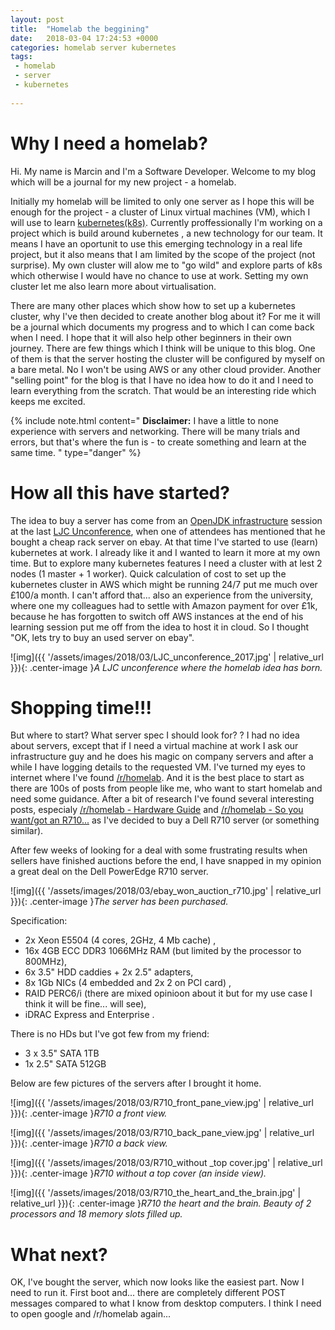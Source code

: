 ```yaml
---
layout: post
title:  "Homelab the beggining"
date:   2018-03-04 17:24:53 +0000
categories: homelab server kubernetes
tags:
 - homelab
 - server
 - kubernetes
 
---
```


# Why I need a homelab?

Hi. My name is Marcin and I'm a Software Developer. Welcome to my blog which will be a journal for my new project - a homelab.

Initially my homelab will be limited to only one server as I hope this will be enough for the project - a cluster of Linux virtual machines (VM), which I will use to learn [kubernetes(k8s)](https://kubernetes.io/). Currently proffessionally I'm working on a project which is build around kubernetes , a new technology for our team. It means I have an oportunit to use this emerging technology in a real life project, but it also means that I am limited by the scope of the project (not surprise). My own cluster will alow me to "go wild" and explore parts of k8s which otherwise I would have no chance to use at work. Setting my own cluster let me also learn more about virtualisation.

There are many other places which show how to set up a kubernetes cluster, why I've then decided to create another blog about it? For me it will be a journal which documents my progress and to which I can come back when I need. I hope that it will also help other beginners in their own journey. There are few things which I think will be unique to this blog. One of them is that the server hosting the cluster will be configured by myself on a bare metal. No I won't be using AWS or any other cloud provider. Another "selling point" for the blog is that I have no idea how to do it and I need to learn everything from the scratch. That would be an interesting ride which keeps me excited.

{% include note.html content="
**Disclaimer:** I have a little to none experience with servers and networking. There will be many trials and errors, but that's where the fun is - to create something and learn at the same time.
" type="danger" %}

# How all this have started?

The idea to buy a server has come from an [OpenJDK infrastructure](https://github.com/AdoptOpenJDK/openjdk-infrastructure) session at the last [LJC Unconference](http://unconf.londonjavacommunity.co.uk/), when one of attendees has mentioned that he bought a cheap rack server on ebay. At that time I've started to use (learn) kubernetes at work. I already like it and I wanted to learn it more at my own time. But to explore many kubernetes features I need a cluster with at lest 2 nodes (1 master + 1 worker). Quick calculation of cost to set up the kubernetes cluster in AWS which might be running 24/7 put me much over £100/a month. I can't afford that... also an experience from the university, where one my colleagues had to settle with Amazon payment for over £1k, because he has forgotten to switch off AWS instances at the end of his learning session put me off from the idea to host it in cloud. So I thought "OK, lets try to buy an used server on ebay". 

![img]({{ '/assets/images/2018/03/LJC_unconference_2017.jpg' | relative_url }}){: .center-image }*A LJC unconference where the homelab idea has born.*

# Shopping time!!!

But where to start? What server spec I should look for? ? I had no idea about servers, except that if I need a virtual machine at work I ask our infrastructure guy and he does his magic on company servers and after a while I have logging details to the requested VM. I've turned my eyes to internet where I've found [/r/homelab](https://www.reddit.com/r/homelab/). And it is the best place to start as there are 100s of posts from people like me, who want to start homelab and need some guidance. After a bit of research I've found several interesting posts, especialy [/r/homelab - Hardware Guide](https://www.reddit.com/r/homelab/wiki/hardware) and [/r/homelab - So you want/got an R710...](https://www.reddit.com/r/homelab/comments/5ldiel/so_you_wantgot_an_r710/) as I've decided to buy a Dell R710 server (or something similar).

After few weeks of looking for a deal with some frustrating results when sellers have finished auctions before the end, I have snapped in my opinion a great deal on the Dell PowerEdge R710 server.

![img]({{ '/assets/images/2018/03/ebay_won_auction_r710.jpg' | relative_url }}){: .center-image }*The server has been purchased.*

Specification:
* 2x Xeon E5504 (4 cores, 2GHz, 4 Mb cache) <span class="fa fa-thumbs-down text-danger"></span> <span class="fa fa-thumbs-down text-danger"></span>,
* 16x 4GB ECC DDR3 1066MHz RAM <span class="fa fa-thumbs-up text-info"></span> <span class="fa fa-thumbs-up text-info"></span> <span class="fa fa-thumbs-up text-info"></span> (but limited by the processor to 800MHz)<span class="fa fa-thumbs-down text-warning"></span>,
* 6x 3.5" HDD caddies + 2x 2.5" adapters<span class="fa fa-thumbs-up text-info"></span>,
* 8x 1Gb NICs (4 embedded and 2x 2 on PCI card) <span class="fa fa-thumbs-up text-info"></span>,
* RAID PERC6/i <span class="fa fa-thumbs-up text-info"></span> <span class="fa fa-thumbs-down text-warning"></span> (there are mixed opinioon about it but for my use case I think it will be fine... will see),
* iDRAC Express and Enterprise <span class="fa fa-thumbs-up text-info"></span> <span class="fa fa-thumbs-up text-info"></span>.

There is no HDs but I've got few from my friend:
* 3 x 3.5" SATA 1TB
* 1x 2.5" SATA 512GB

Below are few pictures of the servers after I brought it home.

![img]({{ '/assets/images/2018/03/R710_front_pane_view.jpg' | relative_url }}){: .center-image }*R710 a front view.*

![img]({{ '/assets/images/2018/03/R710_back_pane_view.jpg' | relative_url }}){: .center-image }*R710 a back view.*

![img]({{ '/assets/images/2018/03/R710_without _top cover.jpg' | relative_url }}){: .center-image }*R710 without a top cover (an inside view).*

![img]({{ '/assets/images/2018/03/R710_the_heart_and_the_brain.jpg' | relative_url }}){: .center-image }*R710 the heart and the brain. Beauty of 2 processors and 18 memory slots filled up.*

# What next?

OK, I've bought the server, which now looks like the easiest part. Now I need to run it. First boot and... there are completely different POST messages compared to what I know from desktop computers. I think I need to open google and /r/homelab again...
